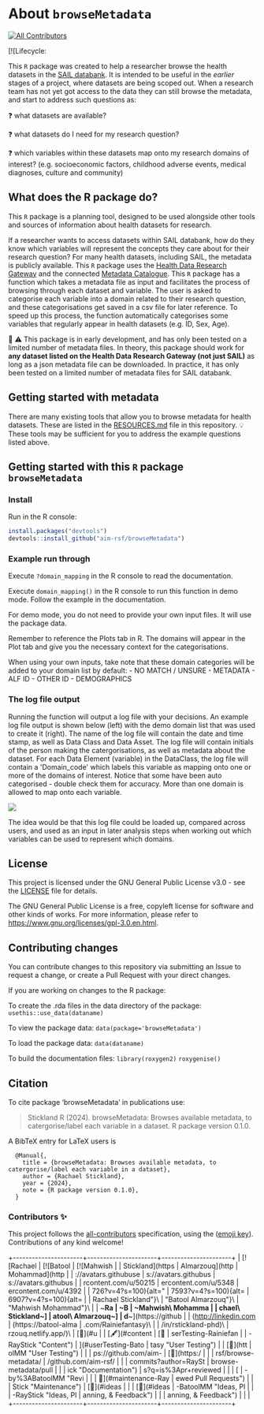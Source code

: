
# About `browseMetadata`

<!-- ALL-CONTRIBUTORS-BADGE:START - Do not remove or modify this section -->

[![All
Contributors](https://img.shields.io/badge/all_contributors-3-orange.svg?style=flat-square)](#contributors-)
<!-- ALL-CONTRIBUTORS-BADGE:END --> [![Lifecycle:


This `R` package was created to help a researcher browse the health
datasets in the [SAIL databank](https://saildatabank.com). It is
intended to be useful in the *earlier* stages of a project, where
datasets are being scoped out. When a research team has not yet got
access to the data they can still browse the metadata, and start to
address such questions as:

:question: what datasets are available?

:question: what datasets do I need for my research question?

:question: which variables within these datasets map onto my research
domains of interest? (e.g. socioeconomic factors, childhood adverse
events, medical diagnoses, culture and community)

## What does the R package do?

This `R` package is a planning tool, designed to be used alongside other
tools and sources of information about health datasets for research.

If a researcher wants to access datasets within SAIL databank, how do
they know which variables will represent the concepts they care about
for their research question? For many health datasets, including SAIL,
the metadata is publicly available. This `R` package uses the [Health
Data Research
Gateway](https://web.www.healthdatagateway.org/search?search=&datasetSort=latest&tab=Datasets)
and the connected [Metadata
Catalogue](https://modelcatalogue.cs.ox.ac.uk/hdruk_live/). This `R`
package has a function which takes a metadata file as input and
facilitates the process of browsing through each dataset and variable.
The user is asked to categorise each variable into a domain related to
their research question, and these categorisations get saved in a csv
file for later reference. To speed up this process, the function
automatically categorises some variables that regularly appear in health
datasets (e.g. ID, Sex, Age).

🚧 :warning: This package is in early development, and has only been
tested on a limited number of metadata files. In theory, this package
should work for **any dataset listed on the Health Data Research Gateway
(not just SAIL)** as long as a json metadata file can be downloaded. In
practice, it has only been tested on a limited number of metadata files
for SAIL databank.

## Getting started with metadata

There are many existing tools that allow you to browse metadata for
health datasets. These are listed in the [RESOURCES.md](RESOURCES.md)
file in this repository. :bulb: These tools may be sufficient for you to
address the example questions listed above.

## Getting started with this `R` package `browseMetadata`

### Install

Run in the R console:

``` r
install.packages("devtools")
devtools::install_github("aim-rsf/browseMetadata")
```

### Example run through

Execute `?domain_mapping` in the R console to read the documentation.

Execute `domain_mapping()` in the R console to run this function in demo
mode. Follow the example in the documentation.

For demo mode, you do not need to provide your own input files. It will
use the package data.

Remember to reference the Plots tab in R. The domains will appear in the
Plot tab and give you the necessary context for the categorisations.

When using your own inputs, take note that these domain categories will
be added to your domain list by default: - NO MATCH / UNSURE -
METADATA - ALF ID - OTHER ID - DEMOGRAPHICS

### The log file output

Running the function will output a log file with your decisions. An
example log file output is shown below (left) with the demo domain list
that was used to create it (right). The name of the log file will
contain the date and time stamp, as well as Data Class and Data Asset.
The log file will contain initials of the person making the
catergorisations, as well as metadata about the dataset. For each Data
Element (variable) in the DataClass, the log file will contain a
'Domain_code' which labels this variable as mapping onto one or more of
the domains of interest. Notice that some have been auto categorised -
double check them for accuracy. More than one domain is allowed to map
onto each variable.

![](https://github-production-user-asset-6210df.s3.amazonaws.com/50215726/268979307-4e2ded4f-f425-418c-b0bc-9a9cec7c6fe7.png?X-Amz-Algorithm=AWS4-HMAC-SHA256&X-Amz-Credential=AKIAVCODYLSA53PQK4ZA%2F20240110%2Fus-east-1%2Fs3%2Faws4_request&X-Amz-Date=20240110T150116Z&X-Amz-Expires=300&X-Amz-Signature=e3f02943c068a130dbb6a58e5e17d22afc5425c9235055e73fc9b688ea670c52&X-Amz-SignedHeaders=host&actor_id=53487593&key_id=0&repo_id=675673962)

The idea would be that this log file could be loaded up, compared across
users, and used as an input in later analysis steps when working out
which variables can be used to represent which domains.

## License

This project is licensed under the GNU General Public License v3.0 - see
the [LICENSE](LICENSE) file for details.

The GNU General Public License is a free, copyleft license for software
and other kinds of works. For more information, please refer to
<https://www.gnu.org/licenses/gpl-3.0.en.html>.

## Contributing changes

You can contribute changes to this repository via submitting an Issue to
request a change, or create a Pull Request with your direct changes.

If you are working on changes to the R package:

To create the .rda files in the data directory of the package:
`usethis::use_data(dataname)`

To view the package data: `data(package='browseMetadata')`

To load the package data: `data(dataname)`

To build the documentation files: `library(roxygen2)` `roxygenise()`

## Citation

To cite package ‘browseMetadata’ in publications use:

> Stickland R (2024). browseMetadata: Browses available metadata, to
> catergorise/label each variable in a dataset. R package version 0.1.0.

A BibTeX entry for LaTeX users is

```         
  @Manual{,
    title = {browseMetadata: Browses available metadata, to catergorise/label each variable in a dataset},
    author = {Rachael Stickland},
    year = {2024},
    note = {R package version 0.1.0},
  }
```

### Contributors ✨

This project follows the
[all-contributors](https://github.com/all-contributors/all-contributors)
specification, using the ([emoji
key](https://allcontributors.org/docs/en/emoji-key)). Contributions of
any kind welcome!

<!-- ALL-CONTRIBUTORS-LIST:START - Do not remove or modify this section -->

<!-- prettier-ignore-start -->

<!-- markdownlint-disable -->

+----------------------+----------------------+----------------------+
| [![Rachael           | [![Batool            | [![Mahwish           |
| Stickland](https     | Almarzouq](http      | Mohammad](http       |
| ://avatars.githubuse | s://avatars.githubus | s://avatars.githubus |
| rcontent.com/u/50215 | ercontent.com/u/5348 | ercontent.com/u/4392 |
| 726?v=4?s=100){alt=" | 7593?v=4?s=100){alt= | 6907?v=4?s=100){alt= |
| Rachael Stickland"}\ | "Batool Almarzouq"}\ | "Mahwish Mohammad"}\ |
| ~**Ra                | ~**B                 | ~**Mahwish\ Mohamma  |
| chael\ Stickland**~] | atool\ Almarzouq**~] | d**~](https://github |
| (http://linkedin.com | (https://batool-alma | .com/Rainiefantasy)\ |
| /in/rstickland-phd)\ | rzouq.netlify.app/)\ | [📓](#u              |
| [🖋](#content         | [📓                  | serTesting-Rainiefan |
| -RayStick "Content") | ](#userTesting-Bato  | tasy "User Testing") |
| [📖](htt             | olMM "User Testing") |                      |
| ps://github.com/aim- | [👀](https:/         |                      |
| rsf/browse-metadata/ | /github.com/aim-rsf/ |                      |
| commits?author=RaySt | browse-metadata/pull |                      |
| ick "Documentation") | s?q=is%3Apr+reviewed |                      |
| [                    | -by%3ABatoolMM "Revi |                      |
| 🚧](#maintenance-Ray | ewed Pull Requests") |                      |
| Stick "Maintenance") | [🤔](#ideas          |                      |
| [🤔](#ideas          | -BatoolMM "Ideas, Pl |                      |
| -RayStick "Ideas, Pl | anning, & Feedback") |                      |
| anning, & Feedback") |                      |                      |
+----------------------+----------------------+----------------------+

<!-- markdownlint-restore -->

<!-- prettier-ignore-end -->

<!-- ALL-CONTRIBUTORS-LIST:END -->
